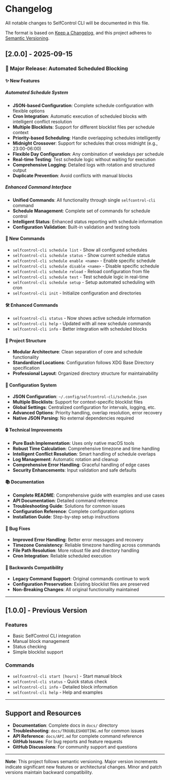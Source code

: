 # Changelog

All notable changes to SelfControl CLI will be documented in this file.

The format is based on [Keep a Changelog](https://keepachangelog.com/en/1.0.0/),
and this project adheres to [Semantic Versioning](https://semver.org/spec/v2.0.0.html).

## [2.0.0] - 2025-09-15

### 🎉 Major Release: Automated Scheduled Blocking

#### ✨ New Features

##### **Automated Schedule System**
- **JSON-based Configuration**: Complete schedule configuration with flexible options
- **Cron Integration**: Automatic execution of scheduled blocks with intelligent conflict resolution
- **Multiple Blocklists**: Support for different blocklist files per schedule context
- **Priority-based Scheduling**: Handle overlapping schedules intelligently
- **Midnight Crossover**: Support for schedules that cross midnight (e.g., 23:00-06:00)
- **Flexible Day Configuration**: Any combination of weekdays per schedule
- **Real-time Testing**: Test schedule logic without waiting for execution
- **Comprehensive Logging**: Detailed logs with rotation and structured output
- **Duplicate Prevention**: Avoid conflicts with manual blocks

##### **Enhanced Command Interface**
- **Unified Commands**: All functionality through single `selfcontrol-cli` command
- **Schedule Management**: Complete set of commands for schedule control
- **Intelligent Status**: Enhanced status reporting with schedule information
- **Configuration Validation**: Built-in validation and testing tools

#### 🔧 New Commands
- `selfcontrol-cli schedule list` - Show all configured schedules
- `selfcontrol-cli schedule status` - Show current schedule status
- `selfcontrol-cli schedule enable <name>` - Enable specific schedule
- `selfcontrol-cli schedule disable <name>` - Disable specific schedule
- `selfcontrol-cli schedule reload` - Reload configuration from file
- `selfcontrol-cli schedule test` - Test schedule logic in real-time
- `selfcontrol-cli schedule setup` - Setup automated scheduling with cron
- `selfcontrol-cli init` - Initialize configuration and directories

#### 🛠️ Enhanced Commands
- `selfcontrol-cli status` - Now shows active schedule information
- `selfcontrol-cli help` - Updated with all new schedule commands
- `selfcontrol-cli info` - Better integration with scheduled blocks

#### 📁 Project Structure
- **Modular Architecture**: Clean separation of core and schedule functionality
- **Standardized Locations**: Configuration follows XDG Base Directory specification
- **Professional Layout**: Organized directory structure for maintainability

#### 📁 Configuration System
- **JSON Configuration**: `~/.config/selfcontrol-cli/schedule.json`
- **Multiple Blocklists**: Support for context-specific blocklist files
- **Global Settings**: Centralized configuration for intervals, logging, etc.
- **Advanced Options**: Priority handling, overlap resolution, error recovery
- **Native JSON Parsing**: No external dependencies required

#### 🔒 Technical Improvements
- **Pure Bash Implementation**: Uses only native macOS tools
- **Robust Time Calculation**: Comprehensive timezone and time handling
- **Intelligent Conflict Resolution**: Smart handling of schedule overlaps
- **Log Management**: Automatic rotation and cleanup
- **Comprehensive Error Handling**: Graceful handling of edge cases
- **Security Enhancements**: Input validation and safe defaults

#### 📚 Documentation
- **Complete README**: Comprehensive guide with examples and use cases
- **API Documentation**: Detailed command reference
- **Troubleshooting Guide**: Solutions for common issues
- **Configuration Reference**: Complete configuration options
- **Installation Guide**: Step-by-step setup instructions

#### 🐛 Bug Fixes
- **Improved Error Handling**: Better error messages and recovery
- **Timezone Consistency**: Reliable timezone handling across commands
- **File Path Resolution**: More robust file and directory handling
- **Cron Integration**: Reliable scheduled execution

#### 🔄 Backwards Compatibility
- **Legacy Command Support**: Original commands continue to work
- **Configuration Preservation**: Existing blocklist files are preserved
- **Non-Breaking Changes**: All original functionality maintained

---

## [1.0.0] - Previous Version

### Features
- Basic SelfControl CLI integration
- Manual block management
- Status checking
- Simple blocklist support

### Commands
- `selfcontrol-cli start [hours]` - Start manual block
- `selfcontrol-cli status` - Quick status check
- `selfcontrol-cli info` - Detailed block information
- `selfcontrol-cli help` - Help and examples

---

## Support and Resources

- **Documentation**: Complete docs in `docs/` directory
- **Troubleshooting**: `docs/TROUBLESHOOTING.md` for common issues
- **API Reference**: `docs/API.md` for complete command reference
- **GitHub Issues**: For bug reports and feature requests
- **GitHub Discussions**: For community support and questions

---

**Note**: This project follows semantic versioning. Major version increments indicate significant new features or architectural changes. Minor and patch versions maintain backward compatibility.
